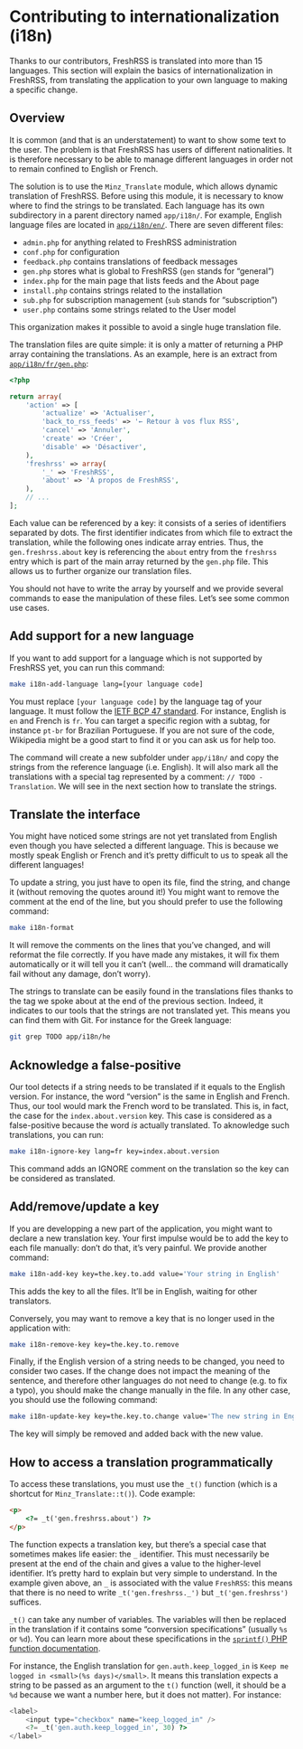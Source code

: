 # Contributing to internationalization (i18n)

Thanks to our contributors, FreshRSS is translated into more than 15 languages. This section will explain the basics of internationalization in FreshRSS, from translating the application to your own language to making a specific change.

## Overview

It is common (and that is an understatement) to want to show some text to the user. The problem is that FreshRSS has users of different nationalities. It is therefore necessary to be able to manage different languages in order not to remain confined to English or French.

The solution is to use the `Minz_Translate` module, which allows dynamic translation of FreshRSS. Before using this module, it is necessary to know where to find the strings to be translated. Each language has its own subdirectory in a parent directory named `app/i18n/`. For example, English language files are located in [`app/i18n/en/`](/app/i18n/en/). There are seven different files:

* `admin.php` for anything related to FreshRSS administration
* `conf.php` for configuration
* `feedback.php` contains translations of feedback messages
* `gen.php` stores what is global to FreshRSS (`gen` stands for “general”)
* `index.php` for the main page that lists feeds and the About page
* `install.php` contains strings related to the installation
* `sub.php` for subscription management (`sub` stands for “subscription”)
* `user.php` contains some strings related to the User model

This organization makes it possible to avoid a single huge translation file.

The translation files are quite simple: it is only a matter of returning a PHP array containing the translations. As an example, here is an extract from [`app/i18n/fr/gen.php`](/app/i18n/fr/gen.php):

```php
<?php

return array(
	'action' => [
		'actualize' => 'Actualiser',
		'back_to_rss_feeds' => '← Retour à vos flux RSS',
		'cancel' => 'Annuler',
		'create' => 'Créer',
		'disable' => 'Désactiver',
	),
	'freshrss' => array(
		'_' => 'FreshRSS',
		'about' => 'À propos de FreshRSS',
	),
	// ...
];
```

Each value can be referenced by a key: it consists of a series of identifiers separated by dots. The first identifier indicates from which file to extract the translation, while the following ones indicate array entries. Thus, the `gen.freshrss.about` key is referencing the `about` entry from the `freshrss` entry which is part of the main array returned by the `gen.php` file. This allows us to further organize our translation files.

You should not have to write the array by yourself and we provide several commands to ease the manipulation of these files. Let’s see some common use cases.

## Add support for a new language

If you want to add support for a language which is not supported by FreshRSS yet, you can run this command:

```sh
make i18n-add-language lang=[your language code]
```

You must replace `[your language code]` by the language tag of your language. It must follow the [IETF BCP 47 standard](https://en.wikipedia.org/wiki/IETF_language_tag). For instance, English is `en` and French is `fr`. You can target a specific region with a subtag, for instance `pt-br` for Brazilian Portuguese. If you are not sure of the code, Wikipedia might be a good start to find it or you can ask us for help too.

The command will create a new subfolder under `app/i18n/` and copy the strings from the reference language (i.e. English). It will also mark all the translations with a special tag represented by a comment: `// TODO - Translation`. We will see in the next section how to translate the strings.

## Translate the interface

You might have noticed some strings are not yet translated from English even though you have selected a different language. This is because we mostly speak English or French and it’s pretty difficult to us to speak all the different languages!

To update a string, you just have to open its file, find the string, and change it (without removing the quotes around it!) You might want to remove the comment at the end of the line, but you should prefer to use the following command:

```sh
make i18n-format
```

It will remove the comments on the lines that you’ve changed, and will reformat the file correctly. If you have made any mistakes, it will fix them automatically or it will tell you it can’t (well… the command will dramatically fail without any damage, don’t worry).

The strings to translate can be easily found in the translations files thanks to the tag we spoke about at the end of the previous section. Indeed, it indicates to our tools that the strings are not translated yet. This means you can find them with Git. For instance for the Greek language:

```sh
git grep TODO app/i18n/he
```

## Acknowledge a false-positive

Our tool detects if a string needs to be translated if it equals to the English version. For instance, the word “version” is the same in English and French. Thus, our tool would mark the French word to be translated. This is, in fact, the case for the `index.about.version` key. This case is considered as a false-positive because the word _is_ actually translated. To aknowledge such translations, you can run:

```sh
make i18n-ignore-key lang=fr key=index.about.version
```

This command adds an IGNORE comment on the translation so the key can be considered as translated.

## Add/remove/update a key

If you are developping a new part of the application, you might want to declare a new translation key. Your first impulse would be to add the key to each file manually: don’t do that, it’s very painful. We provide another command:

```sh
make i18n-add-key key=the.key.to.add value='Your string in English'
```

This adds the key to all the files. It’ll be in English, waiting for other translators.

Conversely, you may want to remove a key that is no longer used in the application with:

```sh
make i18n-remove-key key=the.key.to.remove
```

Finally, if the English version of a string needs to be changed, you need to consider two cases. If the change does not impact the meaning of the sentence, and therefore other languages do not need to change (e.g. to fix a typo), you should make the change manually in the file. In any other case, you should use the following command:

```sh
make i18n-update-key key=the.key.to.change value='The new string in English'
```

The key will simply be removed and added back with the new value.

## How to access a translation programmatically

To access these translations, you must use the `_t()` function (which is a shortcut for `Minz_Translate::t()`). Code example:

```html
<p>
	<?= _t('gen.freshrss.about') ?>
</p>
```

The function expects a translation key, but there’s a special case that sometimes makes life easier: the `_` identifier. This must necessarily be present at the end of the chain and gives a value to the higher-level identifier. It’s pretty hard to explain but very simple to understand. In the example given above, an `_` is associated with the value `FreshRSS`: this means that there is no need to write `_t('gen.freshrss._')` but `_t('gen.freshrss')` suffices.

`_t()` can take any number of variables. The variables will then be replaced in the translation if it contains some “conversion specifications” (usually `%s` or `%d`). You can learn more about these specifications in the [`sprintf()` PHP function documentation](https://www.php.net/manual/function.sprintf).

For instance, the English translation for `gen.auth.keep_logged_in` is `Keep me logged in <small>(%s days)</small>`. It means this translation expects a string to be passed as an argument to the `t()` function (well, it should be a `%d` because we want a number here, but it does not matter). For instance:

```php
<label>
	<input type="checkbox" name="keep_logged_in" />
	<?= _t('gen.auth.keep_logged_in', 30) ?>
</label>
```
